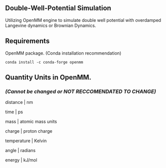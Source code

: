 ## Double-Well-Potential Simulation
 
Utilizing OpenMM engine to simulate double well potential with overdamped Langevine dynamics or Brownian Dynamics. 

## Requirements 
OpenMM package. (Conda installation recommendation)

`conda install -c conda-forge openmm`

## Quantity	Units in OpenMM. 
### ***(Cannot be changed or NOT RECCOMENDATED TO CHANGE)***

distance	   |   nm

time	       |   ps

mass	       |   atomic mass units

charge	     |   proton charge

temperature |	  Kelvin

angle	      |   radians

energy	     |   kJ/mol


